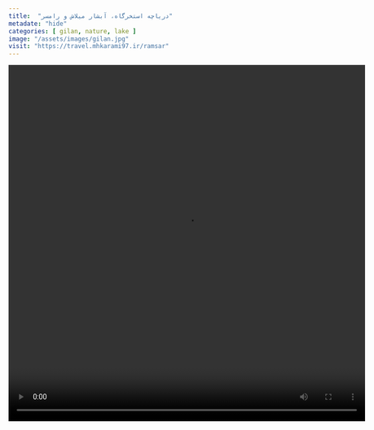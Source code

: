 ```yaml
---
title:  "دریاچه استخرگاه، آبشار میلاش و رامسر"
metadate: "hide"
categories: [ gilan, nature, lake ]
image: "/assets/images/gilan.jpg"
visit: "https://travel.mhkarami97.ir/ramsar"
---
```


<p align="center">
<video width="700" height="700" controls>
  <source src="/assets/vidoes/gilan.mp4" type="video/mp4">
</video>
</p>
